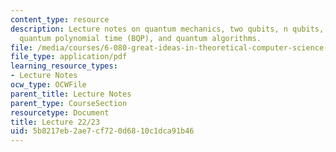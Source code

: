 ```yaml
---
content_type: resource
description: Lecture notes on quantum mechanics, two qubits, n qubits, bounded-error
  quantum polynomial time (BQP), and quantum algorithms.
file: /media/courses/6-080-great-ideas-in-theoretical-computer-science-spring-2008/5b8217eb2ae7cf720d6810c1dca91b46_lec22_23.pdf
file_type: application/pdf
learning_resource_types:
- Lecture Notes
ocw_type: OCWFile
parent_title: Lecture Notes
parent_type: CourseSection
resourcetype: Document
title: Lecture 22/23
uid: 5b8217eb-2ae7-cf72-0d68-10c1dca91b46
---
```

